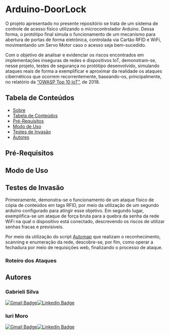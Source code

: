 # Arduino-DoorLock


O projeto apresentado no presente repositório se trata de um sistema de controle de acesso físico utilizando o microcontrolador Arduino. Dessa forma, o protótipo final simula o funcionamento de um mecanismo para abertura de portas de forma eletrônica, controlada via Cartão RFID e WiFi, movimentando um Servo Motor caso o acesso seja bem-sucedido.

Com o objetivo de analisar e evidenciar os riscos encontrados em implementações inseguras de redes e dispositivos IoT, demonstram-se, nesse projeto, testes de segurança no protótipo desenvolvido, simulando ataques reais de forma a exemplificar e
aproximar da realidade os ataques cibernéticos que ocorrem recorrentemente, baseando-os, principalmente, no relatório da [“OWASP Top 10 IoT”](https://owasp.org/www-pdf-archive/OWASP-IoT-Top-10-2018-final.pdf), de 2018.


## Tabela de Conteúdos
* [Sobre](#arduino-doorlock)
* [Tabela de Conteúdos](#tabela-de-conteúdos)
* [Pré-Requisitos](#pré-requisitos)
* [Modo de Uso](#modo-de-uso)
* [Testes de Invasão](#testes-de-invasão)
* [Autores](#autores)

## Pré-Requisitos

## Modo de Uso

## Testes de Invasão

Primeiramente, demonstra-se o funcionamento de um ataque físico de cópia de conteúdos em tags RFID, por meio da utilização de um
segundo arduino configurado para atingir esse objetivo. Em segundo lugar, exemplifica-se um ataque de força bruta para a quebra
da senha da rede WiFi na qual o dispositivo está conectado, descrevendo os riscos de utilizar senhas fracas e previsíveis.

Por meio da utilização do script [Automap](https://github.com/iuribpmoro/Automap) que realizam o reconhecimento, scanning e enumeração da rede, descobre-se, por fim, como operar a fechadura por meio de requisições web, finalizando o processo de ataque.

### Roteiro dos Ataques


## Autores
### Gabrieli Silva
[![Gmail Badge](https://img.shields.io/badge/Gmail-D14836?style=for-the-badge&logo=gmail&logoColor=white
)](mailto:iuribpmoro@gmail.com)[![Linkedin Badge](https://img.shields.io/badge/linkedin%20-%230077B5.svg?&style=for-the-badge&logo=linkedin&logoColor=white)](https://www.linkedin.com/in/gabrieli-silva-435627164/)
### Iuri Moro
[![Gmail Badge](https://img.shields.io/badge/Gmail-D14836?style=for-the-badge&logo=gmail&logoColor=white
)](mailto:iuribpmoro@gmail.com)[![Linkedin Badge](https://img.shields.io/badge/linkedin%20-%230077B5.svg?&style=for-the-badge&logo=linkedin&logoColor=white)](https://www.linkedin.com/in/iuribpmoro/)
